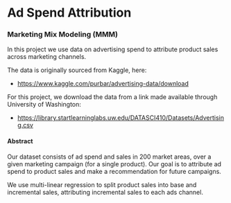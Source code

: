 # Ad Spend Attribution
### Marketing Mix Modeling (MMM)

In this project we use data on advertising spend to attribute product sales across marketing channels.

The data is originally sourced from Kaggle, here:
- https://www.kaggle.com/purbar/advertising-data/download

For this project, we download the data from a link made available through University of Washington:
- https://library.startlearninglabs.uw.edu/DATASCI410/Datasets/Advertising.csv

#### Abstract

Our dataset consists of ad spend and sales in 200 market areas, over a given marketing campaign (for a single product). Our goal is to attribute ad spend to product sales and make a recommendation for future campaigns.

We use multi-linear regression to split product sales into base and incremental sales, attributing incremental sales to each ads channel.
